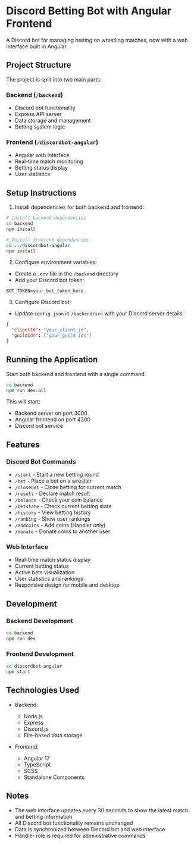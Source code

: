 # Discord Betting Bot with Angular Frontend

A Discord bot for managing betting on wrestling matches, now with a web interface built in Angular.

## Project Structure

The project is split into two main parts:

### Backend (`/backend`)
- Discord bot functionality
- Express API server
- Data storage and management
- Betting system logic

### Frontend (`/discordbot-angular`)
- Angular web interface
- Real-time match monitoring
- Betting status display
- User statistics

## Setup Instructions

1. Install dependencies for both backend and frontend:
```bash
# Install backend dependencies
cd backend
npm install

# Install frontend dependencies
cd ../discordbot-angular
npm install
```

2. Configure environment variables:
- Create a `.env` file in the `/backend` directory
- Add your Discord bot token:
```
BOT_TOKEN=your_bot_token_here
```

3. Configure Discord bot:
- Update `config.json` in `/backend/src` with your Discord server details:
```json
{
  "clientId": "your_client_id",
  "guildIds": ["your_guild_ids"]
}
```

## Running the Application

Start both backend and frontend with a single command:
```bash
cd backend
npm run dev:all
```

This will start:
- Backend server on port 3000
- Angular frontend on port 4200
- Discord bot service

## Features

### Discord Bot Commands
- `/start` - Start a new betting round
- `/bet` - Place a bet on a wrestler
- `/closebet` - Close betting for current match
- `/result` - Declare match result
- `/balance` - Check your coin balance
- `/betstate` - Check current betting state
- `/history` - View betting history
- `/ranking` - Show user rankings
- `/addcoins` - Add coins (Handler only)
- `/donate` - Donate coins to another user

### Web Interface
- Real-time match status display
- Current betting status
- Active bets visualization
- User statistics and rankings
- Responsive design for mobile and desktop

## Development

### Backend Development
```bash
cd backend
npm run dev
```

### Frontend Development
```bash
cd discordbot-angular
npm start
```

## Technologies Used

- Backend:
  - Node.js
  - Express
  - Discord.js
  - File-based data storage

- Frontend:
  - Angular 17
  - TypeScript
  - SCSS
  - Standalone Components

## Notes

- The web interface updates every 30 seconds to show the latest match and betting information
- All Discord bot functionality remains unchanged
- Data is synchronized between Discord bot and web interface
- Handler role is required for administrative commands

